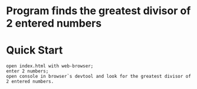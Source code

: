 # Program finds the greatest divisor of 2 entered numbers
 

# Quick Start

```
open index.html with web-browser;
enter 2 numbers;
open console in browser`s devtool and look for the greatest divisor of 2 entered numbers.

```
